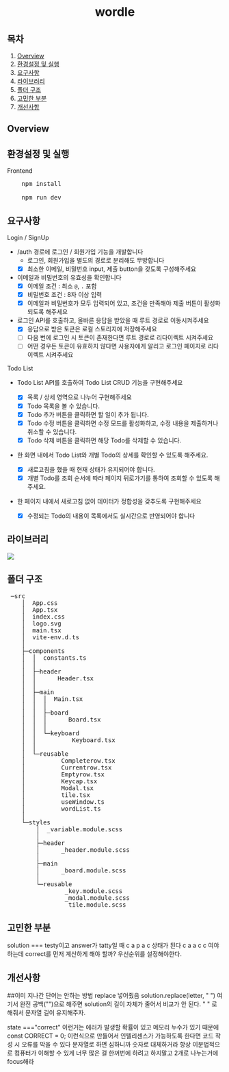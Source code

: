 <h1 align='center'>wordle</h1>

##  목차

<ol>
    <li>
        <a href='#overview'>Overview</a>
    </li>
    <li>
        <a href='#run'>환경설정 및 실행</a>
    </li>
    <li>
        <a href='#features'>요구사항</a>
    </li>
    <li>
        <a href='#library'>라이브러리</a>
    </li>
    <li>
        <a href='#structure'>폴더 구조</a>
    </li>
    <li>
        <a href='#agonize'>고민한 부분</a>
    </li>
    <li>
        <a href='#improve'>개선사항</a>
    </li>
    
</ol>


<h2 id='overview'>Overview</h2>

<h2 id='run'>환경설정 및 실행</h2>

Frontend
<pre>
    npm install
    
    npm run dev
</pre>

<h2 id='features'>요구사항</h2>
<p>
    Login / SignUp

- /auth 경로에 로그인 / 회원가입 기능을 개발합니다
  - 로그인, 회원가입을 별도의 경로로 분리해도 무방합니다
  - [x] 최소한 이메일, 비밀번호 input, 제출 button을 갖도록 구성해주세요
- 이메일과 비밀번호의 유효성을 확인합니다
  - [x] 이메일 조건 : 최소 `@`, `.` 포함
  - [x] 비밀번호 조건 : 8자 이상 입력
  - [x] 이메일과 비밀번호가 모두 입력되어 있고, 조건을 만족해야 제출 버튼이 활성화 되도록 해주세요
- 로그인 API를 호출하고, 올바른 응답을 받았을 때 루트 경로로 이동시켜주세요
  - [x] 응답으로 받은 토큰은 로컬 스토리지에 저장해주세요
  - [ ] 다음 번에 로그인 시 토큰이 존재한다면 루트 경로로 리다이렉트 시켜주세요
  - [ ] 어떤 경우든 토큰이 유효하지 않다면 사용자에게 알리고 로그인 페이지로 리다이렉트 시켜주세요

Todo List

- Todo List API를 호출하여 Todo List CRUD 기능을 구현해주세요
  - [x] 목록 / 상세 영역으로 나누어 구현해주세요
  - [x] Todo 목록을 볼 수 있습니다.
  - [x] Todo 추가 버튼을 클릭하면 할 일이 추가 됩니다.
  - [x] Todo 수정 버튼을 클릭하면 수정 모드를 활성화하고, 수정 내용을 제출하거나 취소할 수 있습니다.
  - [x] Todo 삭제 버튼을 클릭하면 해당 Todo를 삭제할 수 있습니다.
- 한 화면 내에서 Todo List와 개별 Todo의 상세를 확인할 수 있도록 해주세요.
  - [x] 새로고침을 했을 때 현재 상태가 유지되어야 합니다.
  - [x] 개별 Todo를 조회 순서에 따라 페이지 뒤로가기를 통하여 조회할 수 있도록 해주세요.
- 한 페이지 내에서 새로고침 없이 데이터가 정합성을 갖추도록 구현해주세요

  - [x] 수정되는 Todo의 내용이 목록에서도 실시간으로 반영되어야 합니다

    </p>


<h2 id='library'>라이브러리</h2>
<img src=https://user-images.githubusercontent.com/81793748/215048476-a56f378b-7454-4832-afdf-4b3acf63d82d.png> </img>

<h2 id='structure'>폴더 구조</h2>
<pre>
 ─src
    │  App.css
    │  App.tsx
    │  index.css
    │  logo.svg
    │  main.tsx
    │  vite-env.d.ts
    │
    ├─components
    │  │  constants.ts
    │  │
    │  ├─header
    │  │      Header.tsx
    │  │
    │  ├─main
    │  │  │  Main.tsx
    │  │  │
    │  │  ├─board
    │  │  │      Board.tsx
    │  │  │
    │  │  └─keyboard
    │  │          Keyboard.tsx
    │  │
    │  └─reusable
    │          Completerow.tsx
    │          Currentrow.tsx
    │          Emptyrow.tsx
    │          Keycap.tsx
    │          Modal.tsx
    │          tile.tsx
    │          useWindow.ts
    │          wordList.ts
    │
    └─styles
        │  _variable.module.scss
        │
        ├─header
        │      _header.module.scss
        │
        ├─main
        │      _board.module.scss
        │
        └─reusable
                _key.module.scss
                _modal.module.scss
                _tile.module.scss</pre>

<h2 id='agonize'>고민한 부분</h2>
solution === testy이고
answer가 tatty일 때 
c a p a c 상태가 된다 c a a c c 여야하는데
correct를 먼저 계산하게 해야 할까?
우선순위를 설정해야한다.

<h2 id='improve'>개선사항</h2>
##이미 지나간 단어는 안하는 방법
replace 넣어줬음
solution.replace(letter, " ")
여기서 완전 공백("")으로 해주면 solution의 길이 자체가 줄어서 비교가 안 된다.
" " 로 해줘서 문자열 길이 유지해주자.

state ==="correct"
이런거는 에러가 발생할 확률이 있고 메모리 누수가 있기 때문에
const CORRECT = 0; 이런식으로 만들어서 인텔리센스가 가능하도록 한다면
코드 작성 시 오류를 막을 수 있다 문자열로 하면 심하니까 숫자로 대체하거라
항상 이분법적으로 컴퓨터가 이해할 수 있게
너무 많은 걸 한꺼번에 하려고 하지말고 2개로 나누는거에 focus해라
